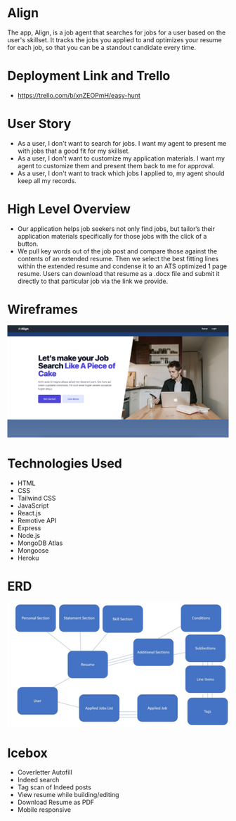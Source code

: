 # Align
The app, Align, is a job agent that searches for jobs for a user based on the user's skillset. It tracks the jobs you applied to and optimizes your resume for each job, so that you can be a standout candidate every time.

# Deployment Link and Trello

* https://trello.com/b/xnZEOPmH/easy-hunt

# User Story
* As a user, I don't want to search for jobs. I want my agent to present me with jobs that a good fit for my skillset.
* As a user, I don't want to customize my application materials. I want my agent to customize them and present them back to me for approval.
* As a user, I don't want to track which jobs I applied to, my agent should keep all my records.

# High Level Overview
* Our application helps job seekers not only find jobs, but tailor’s their application materials specifically for those jobs with the click of a button.
* We pull key words out of the job post and compare those against the contents of an extended resume. Then we select the best fitting lines within the extended resume and condense it to an ATS optimized 1 page resume. Users can download that resume as a .docx file and submit it directly to that particular job via the link we provide.

# Wireframes
<img src="src/assets/images/Landing_Page.png" >

# Technologies Used
* HTML
* CSS
* Tailwind CSS
* JavaScript
* React.js
* Remotive API
* Express
* Node.js
* MongoDB Atlas
* Mongoose
* Heroku

# ERD
<img src="src/assets/images/Slide1.jpg" >

# Icebox
* Coverletter Autofill
* Indeed search
* Tag scan of Indeed posts
* View resume while building/editing
* Download Resume as PDF
* Mobile responsive